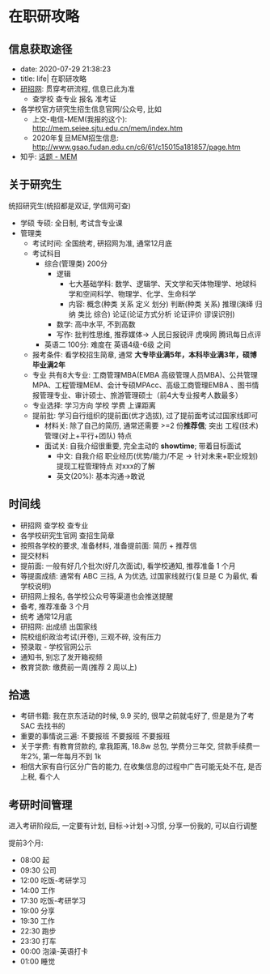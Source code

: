# 在职研攻略

## 信息获取途径

- date: 2020-07-29 21:38:23
- title: life| 在职研攻略
- [研招网](https://yz.chsi.com.cn/): 贯穿考研流程, 信息已此为准
  - 查学校 查专业 报名 准考证
- 各学校官方研究生招生信息官网/公众号, 比如
  - 上交-电信-MEM(我报的这个): <http://mem.seiee.sjtu.edu.cn/mem/index.htm>
  - 2020年复旦MEM招生信息: <http://www.gsao.fudan.edu.cn/c6/61/c15015a181857/page.htm>
- 知乎: [话题 - MEM](https://www.zhihu.com/topic/20074029/hot)

## 关于研究生

统招研究生(统招都是双证, 学信网可查)

- 学硕 专硕: 全日制, 考试含专业课
- 管理类
  - 考试时间: 全国统考, 研招网为准, 通常12月底
  - 考试科目
    - 综合(管理类) 200分
      - 逻辑
        - 七大基础学科: 数学、逻辑学、天文学和天体物理学、地球科学和空间科学、物理学、化学、生命科学
        - 内容: 概念(种类 关系 定义 划分) 判断(种类 关系) 推理(演绎 归纳 类比 综合) 论证(论证方式分析 论证评价 谬误识别)
      - 数学: 高中水平, 不到高数
      - 写作: 批判性思维, 推荐媒体-> 人民日报锐评 虎嗅网 腾讯每日点评
    - 英语二 100分: 难度在 英语4级-6级 之间
  - 报考条件: 看学校招生简章, 通常 **大专毕业满5年，本科毕业满3年，硕博毕业满2年**
  - 专业 共有8大专业: 工商管理MBA(EMBA 高级管理人员MBA)、公共管理MPA、工程管理MEM、会计专硕MPAcc、高级工商管理EMBA 、图书情报管理专业、审计硕士、旅游管理硕士（前4大专业报考人数最多）
  - 专业选择: 学习方向 学校 学费 上课距离
  - 提前批: 学习自行组织的提前面(优才选拔), 过了提前面考试过国家线即可
    - 材料关: 除了自己的简历, 通常还需要 >=2 份**推荐信**; 突出 工程(技术)管理(对上+平行+团队) 特点
    - 面试关: 自我介绍很重要, 完全主动的 **showtime**; 带着目标面试
      - 中文: 自我介绍 职业经历(优势/能力/不足 -> 针对未来+职业规划) 提现工程管理特点 对xxx的了解
      - 英文(20%): 基本沟通->敢说

## 时间线

- 研招网 查学校 查专业
- 各学校研究生官网 查招生简章
- 按照各学校的要求, 准备材料, 准备提前面: 简历 + 推荐信
- 提交材料
- 提前面: 一般有好几个批次(好几次面试), 看学校通知, 推荐准备 1 个月
- 等提面成绩: 通常有 ABC 三挡, A 为优选, 过国家线就行(复旦是 C 为最优, 看学校说明)
- 研招网上报名, 各学校公众号等渠道也会推送提醒
- 备考, 推荐准备 3 个月
- 统考 通常12月底
- 研招网: 出成绩 出国家线
- 院校组织政治考试(开卷), 三观不碎, 没有压力
- 预录取 - 学校官网公示
- 通知书, 别忘了发开箱视频
- 教育贷款: 缴费前一周(推荐 2 周以上)

## 拾遗

- 考研书籍: 我在京东活动的时候, 9.9 买的, 很早之前就屯好了, 但是是为了考 SAC 去找书的
- 重要的事情说三遍: 不要报班 不要报班 不要报班
- 关于学费: 有教育贷款的, 拿我距离, 18.8w 总包, 学费分三年交, 贷款手续费一年2%, 第一年每月不到 1k
- 相信大家有自行区分广告的能力, 在收集信息的过程中广告可能无处不在, 是否上税, 看个人

## 考研时间管理

进入考研阶段后, 一定要有计划, 目标->计划->习惯, 分享一份我的, 可以自行调整

提前3个月:

- 08:00 起
- 09:30 公司
- 12:00 吃饭-考研学习
- 14:00 工作
- 17:30 吃饭-考研学习
- 19:00 分享
- 19:30 工作
- 22:30 跑步
- 23:30 打车
- 00:00 泡澡-英语打卡
- 01:00 睡觉
